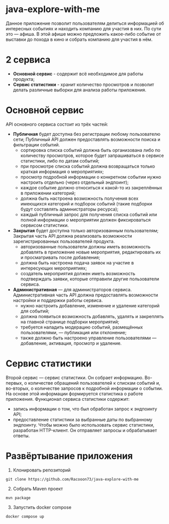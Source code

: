 # java-explore-with-me
 Данное приложение позволит пользователям делиться информацией об интересных событиях и находить компанию для участия в них.
 По сути это — афиша. В этой афише можно предложить какое-либо событие от выставки до похода в кино и собрать компанию для участия в нём.
 # 2 сервиса 
* **Основной сервис** - содержит всё необходимое для работы продукта;
* **Сервис статистики** - хранит количество просмотров и позволит делать различные выборки для анализа работы приложения.
# Основной сервис
API основного сервиса состоит из трёх частей:
* **Публичная** будет доступна без регистрации любому пользователю сети;
Публичный API должен предоставлять возможности поиска и фильтрации событий.
  * сортировка списка событий должна быть организована либо по количеству просмотров, которое будет запрашиваться в сервисе статистики, либо по датам событий;
  * при просмотре списка событий должна возвращаться только краткая информация о мероприятиях;
  * просмотр подробной информации о конкретном событии нужно настроить отдельно (через отдельный эндпоинт);
  * каждое событие должно относиться к какой-то из закреплённых в приложении категорий;
  * должна быть настроена возможность получения всех имеющихся категорий и подборок событий (такие подборки будут составлять администраторы ресурса);
  * каждый публичный запрос для получения списка событий или полной информации о мероприятии должен фиксироваться сервисом статистики.
* **Закрытая** будет доступна только авторизованным пользователям;
  Закрытая часть API должна реализовать возможности зарегистрированных пользователей продукта.
  * авторизованные пользователи должны иметь возможность добавлять в приложение новые мероприятия, редактировать их и просматривать после добавления;
  * должна быть настроена подача заявок на участие в интересующих мероприятиях;
  * создатель мероприятия должен иметь возможность подтверждать заявки, которые отправили другие пользователи сервиса.
* **Административная** — для администраторов сервиса.
Административная часть API должна предоставлять возможности настройки и поддержки работы сервиса.
  * нужно настроить добавление, изменение и удаление категорий для событий;
  * должна появиться возможность добавлять, удалять и закреплять на главной странице подборки мероприятий;
  * требуется наладить модерацию событий, размещённых пользователями, — публикация или отклонение;
  * также должно быть настроено управление пользователями — добавление, активация, просмотр и удаление.
# Сервис статистики
  Второй сервис — сервис статистики. Он собрает информацию. Во-первых, о количестве обращений пользователей к спискам событий и, во-вторых, о количестве запросов к подробной информации о событии. На основе этой информации формируется статистика о работе приложения.
 Функционал сервиса статистики содержит:
  * запись информации о том, что был обработан запрос к эндпоинту API;
  * предоставление статистики за выбранные даты по выбранному эндпоинту.
Чтобы можно было использовать сервис статистики, разработан HTTP-клиент. Он отправляет запросы и обрабатывает ответы.
# Развёртывание приложения
 1) Клонировать репозиторий 
 ```
git clone https://github.com/Racooon73/java-explore-with-me
```
2) Собрать Maven проект
 ```
mvn package
```
3) Запустить docker compose 
 ```
docker compose up
```

